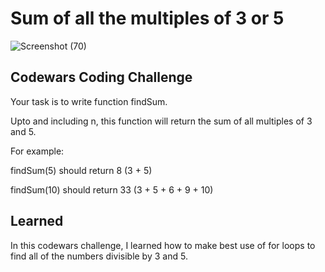 # Sum of all the multiples of 3 or 5

![Screenshot (70)](https://user-images.githubusercontent.com/47072462/54655725-5c452d80-4a99-11e9-9427-a8a3adf2b8d1.png)

## Codewars Coding Challenge

Your task is to write function findSum.

Upto and including n, this function will return the sum of all multiples of 3 and 5.

For example:

findSum(5) should return 8 (3 + 5)

findSum(10) should return 33 (3 + 5 + 6 + 9 + 10)

## Learned

In this codewars challenge, I learned how to make best use of for loops to find all of the numbers divisible by 3 and 5.
